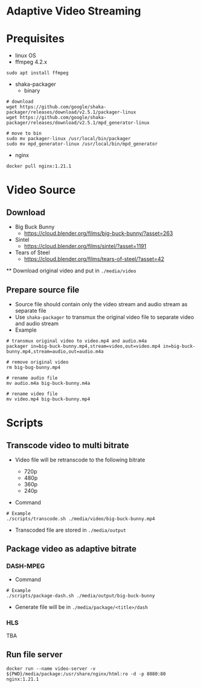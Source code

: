 # Adaptive Video Streaming

# Prequisites
- linux OS
- ffmpeg 4.2.x
```
sudo apt install ffmpeg
```
- shaka-packager
    - binary
```
# download
wget https://github.com/google/shaka-packager/releases/download/v2.5.1/packager-linux
wget https://github.com/google/shaka-packager/releases/download/v2.5.1/mpd_generator-linux

# move to bin
sudo mv packager-linux /usr/local/bin/packager
sudo mv mpd_generator-linux /usr/local/bin/mpd_generator
```
- nginx
```
docker pull nginx:1.21.1
```

# Video Source
## Download
- Big Buck Bunny
    - https://cloud.blender.org/films/big-buck-bunny/?asset=263
- Sintel
    - https://cloud.blender.org/films/sintel/?asset=1191
- Tears of Steel
    - https://cloud.blender.org/films/tears-of-steel/?asset=42

** Download original video and put in `./media/video`

## Prepare source file
- Source file should contain only the video stream and audio stream as separate file
- Use `shaka-packager` to transmux the original video file to separate video and audio stream
- Example
```
# transmux original video to video.mp4 and audio.m4a
packager in=big-buck-bunny.mp4,stream=video,out=video.mp4 in=big-buck-bunny.mp4,stream=audio,out=audio.m4a

# remove original video
rm big-bug-bunny.mp4

# rename audio file
mv audio.m4a big-buck-bunny.m4a

# rename video file
mv video.mp4 big-buck-bunny.mp4
```

# Scripts
## Transcode video to multi bitrate
- Video file will be retranscode to the following bitrate
    - 720p
    - 480p
    - 360p
    - 240p

- Command
```
# Example
./scripts/transcode.sh ./media/video/big-buck-bunny.mp4
```
- Transcoded file are stored in `./media/output`

## Package video as adaptive bitrate
### DASH-MPEG
- Command
```
# Example
./scripts/package-dash.sh ./media/output/big-buck-bunny
```
- Generate file will be in `./media/package/<title>/dash`

### HLS
TBA

## Run file server
```
docker run --name video-server -v ${PWD}/media/package:/usr/share/nginx/html:ro -d -p 8080:80 nginx:1.21.1
```